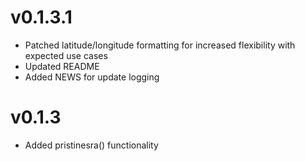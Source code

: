 # v0.1.3.1
- Patched latitude/longitude formatting for increased flexibility with expected use cases
- Updated README
- Added NEWS for update logging

# v0.1.3
- Added pristinesra() functionality
